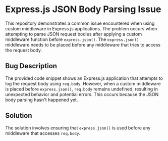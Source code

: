 # Express.js JSON Body Parsing Issue

This repository demonstrates a common issue encountered when using custom middleware in Express.js applications. The problem occurs when attempting to parse JSON request bodies after applying a custom middleware function before `express.json()`. The `express.json()` middleware needs to be placed before any middleware that tries to access the request body.

## Bug Description

The provided code snippet shows an Express.js application that attempts to log the request body using `req.body`. However, when a custom middleware is placed before `express.json()`, `req.body` remains undefined, resulting in unexpected behavior and potential errors. This occurs because the JSON body parsing hasn't happened yet.

## Solution

The solution involves ensuring that `express.json()` is used before any middleware that accesses `req.body`.